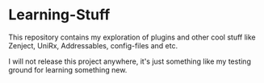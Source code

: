 # Learning-Stuff
This repository contains my exploration of plugins and other cool stuff like Zenject, UniRx, Addressables, config-files and etc.

I will not release this project anywhere, it's just something like my testing ground for learning something new.
